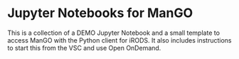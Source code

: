 # Jupyter Notebooks for ManGO

This is a collection of a DEMO Jupyter Notebook and a small template to access ManGO with the Python client for iRODS. It also includes instructions to start this from the VSC and use Open OnDemand.
